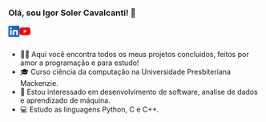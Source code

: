 ### Olá, sou Igor Soler Cavalcanti! 👋

<a href="https://www.linkedin.com/in/igorsolerc/">
  <img align="left" alt="LinkedIn de Igor Soler" width="22px" src="assets/linkedin.svg" />
</a>
<a href="https://www.youtube.com/channel/UC2urvNm3mqlWWJ4XzQS4_Vw">
  <img align="left" alt="LinkedIn de Igor Soler" width="22px" src="assets/youtube.svg" />
</a>

<br />
<br />

- 🧑🏻 Aqui você encontra todos os meus projetos concluidos, feitos por amor a programação e para estudo!
- 🎓 Curso ciência da computação na Universidade Presbiteriana Mackenzie. 
- 👀 Estou interessado em desenvolvimento de software, analise de dados e aprendizado de máquina.
- 💻 Estudo as linguagens Python, C e C++.


